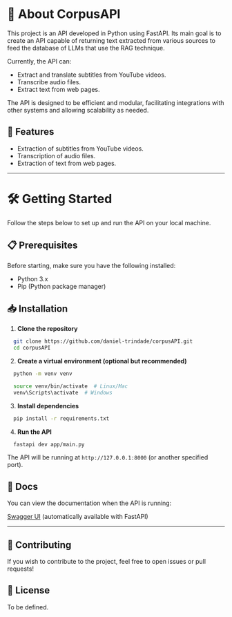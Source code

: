 # 📌 About CorpusAPI

This project is an API developed in Python using FastAPI. Its main goal is to create an API capable of returning text extracted from various sources to feed the database of LLMs  that use the RAG technique.

Currently, the API can:
- Extract and translate subtitles from YouTube videos.
- Transcribe audio files.
- Extract text from web pages.

The API is designed to be efficient and modular, facilitating integrations with other systems and allowing scalability as needed.

## 🚀 Features

- Extraction of subtitles from YouTube videos.
- Transcription of audio files.
- Extraction of text from web pages.

---

# 🛠 Getting Started

Follow the steps below to set up and run the API on your local machine.

## 📋 Prerequisites

Before starting, make sure you have the following installed:

- Python 3.x 
- Pip (Python package manager)

## 📥 Installation

1. **Clone the repository**

```bash
  git clone https://github.com/daniel-trindade/corpusAPI.git
  cd corpusAPI
```

2. **Create a virtual environment (optional but recommended)**

```bash
  python -m venv venv

  source venv/bin/activate  # Linux/Mac
  venv\Scripts\activate  # Windows
```

3. **Install dependencies**

```bash
  pip install -r requirements.txt
```

4. **Run the API**

```bash
  fastapi dev app/main.py
```

The API will be running at `http://127.0.0.1:8000` (or another specified port).


## 🧪 Docs

You can view the documentation when the API is running:

[Swagger UI](http://127.0.0.1:8000/docs) (automatically available with FastAPI)

---

## 🤝 Contributing

If you wish to contribute to the project, feel free to open issues or pull requests!

## 📜 License

To be defined.

